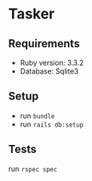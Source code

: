 # Tasker
## Requirements
- Ruby version: 3.3.2
- Database: Sqlite3

## Setup
- run `bundle`
- run `rails db:setup`

## Tests
run `rspec spec`
